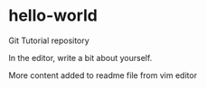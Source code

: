 # hello-world
Git Tutorial repository

In the editor, write a bit about yourself.

More content added to readme file from vim editor
